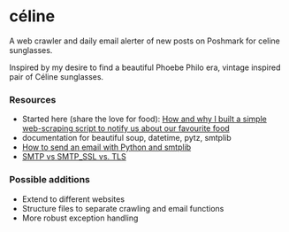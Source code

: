 # céline

A web crawler and daily email alerter of new posts on Poshmark for celine sunglasses.

Inspired by my desire to find a beautiful Phoebe Philo era, vintage inspired pair of Céline sunglasses.

### Resources
* Started here (share the love for food): [How and why I built a simple web-scraping script to notify us about our favourite food](http://codementor.io/gergelykovcs/how-and-why-i-built-a-simple-web-scrapig-script-to-notify-us-about-our-favourite-food-fcrhuhn45)
* documentation for beautiful soup, datetime, pytz, smtplib
* [How to send an email with Python and smtplib](https://www.afternerd.com/blog/how-to-send-an-email-using-python-and-smtplib/)
* [SMTP vs SMTP_SSL vs. TLS](https://security.stackexchange.com/questions/161924/why-does-gmail-add-accounts-using-smtp-server-recommend-ssl-instead-of-tls)

### Possible additions
* Extend to different websites
* Structure files to separate crawling and email functions
* More robust exception handling
